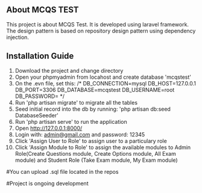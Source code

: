 

## About MCQS TEST

This project is about MCQS Test. It is developed using laravel framework. The design pattern is based on repository design pattern using dependency injection.

## Installation Guide
1. Download the project and change directory
2. Open your phpmyadmin from locahost and create database 'mcqstest'
3. On the .evn file, set this:
/*
    DB_CONNECTION=mysql
    DB_HOST=127.0.0.1
    DB_PORT=3306
    DB_DATABASE=mcqstest
    DB_USERNAME=root
    DB_PASSWORD=
*/
4. Run 'php artisan migrate' to migrate all the tables
5. Seed initial record into the db by running: 'php artisan db:seed DatabaseSeeder' 
6. Run 'php artisan serve' to run the application
7. Open http://127.0.0.1:8000/
8. Login with: admin@gmail.com and password: 12345
9.  Click 'Assign User to Role' to assign user to a particulary role
10. Click 'Assign Module to Role' to assign the available modules to Admin Role(Create Questions module, Create Options module, All Exam module) and Student Role (Take Exam module, My Exam module)

#You can upload .sql file located in the repos

#Project is ongoing development
